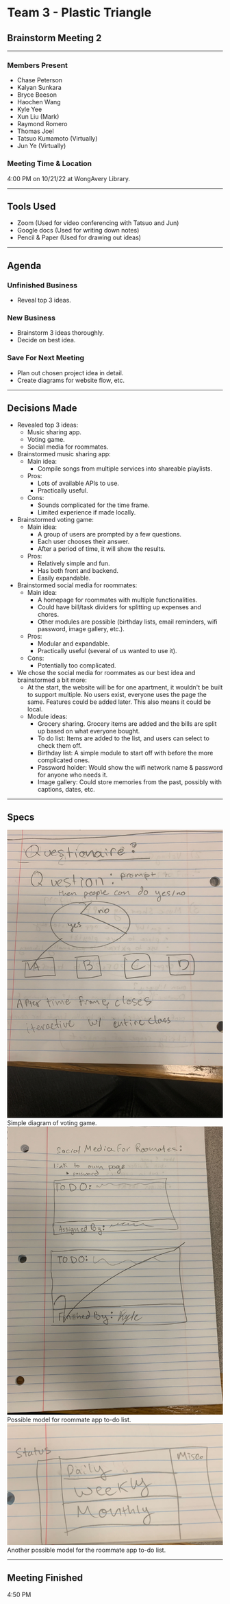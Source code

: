 # Team 3 - Plastic Triangle
## Brainstorm Meeting 2

--------

### Members Present
- Chase Peterson
- Kalyan Sunkara
- Bryce Beeson
- Haochen Wang
- Kyle Yee
- Xun Liu (Mark)
- Raymond Romero
- Thomas Joel
- Tatsuo Kumamoto (Virtually)
- Jun Ye (Virtually)

### Meeting Time & Location
4:00 PM on 10/21/22 at WongAvery Library.

--------

## Tools Used
- Zoom (Used for video conferencing with Tatsuo and Jun)
- Google docs (Used for writing down notes)
- Pencil & Paper (Used for drawing out ideas)

--------

## Agenda
### Unfinished Business
- Reveal top 3 ideas.
### New Business
- Brainstorm 3 ideas thoroughly.
- Decide on best idea.
### Save For Next Meeting
- Plan out chosen project idea in detail.
- Create diagrams for website flow, etc.

--------

## Decisions Made
- Revealed top 3 ideas:
  - Music sharing app.
  - Voting game.
  - Social media for roommates.
- Brainstormed music sharing app:
  - Main idea:
    - Compile songs from multiple services into shareable playlists.
  - Pros:
    - Lots of available APIs to use.
    - Practically useful.
  - Cons:
    - Sounds complicated for the time frame.
    - Limited experience if made locally.
- Brainstormed voting game:
  - Main idea:
    - A group of users are prompted by a few questions.
    - Each user chooses their answer.
    - After a period of time, it will show the results.
  - Pros:
    - Relatively simple and fun.
    - Has both front and backend.
    - Easily expandable.
- Brainstormed social media for roommates:
  - Main idea:
    - A homepage for roommates with multiple functionalities.
    - Could have bill/task dividers for splitting up expenses and chores.
    - Other modules are possible (birthday lists, email reminders, wifi password, image gallery, etc.).
  - Pros:
    - Modular and expandable.
    - Practically useful (several of us wanted to use it).
  - Cons:
    - Potentially too complicated.
- We chose the social media for roommates as our best idea and brainstormed a bit more:
  - At the start, the website will be for one apartment, it wouldn't be built to support multiple. No users exist, everyone uses the page the same. Features could be added later. This also means it could be local.
  - Module ideas:
    - Grocery sharing. Grocery items are added and the bills are split up based on what everyone bought.
    - To do list: Items are added to the list, and users can select to check them off.
    - Birthday list: A simple module to start off with before the more complicated ones.
    - Password holder: Would show the wifi network name & password for anyone who needs it.
    - Image gallery: Could store memories from the past, possibly with captions, dates, etc.

--------

## Specs
![Voting Game](../specs/../../specs/brainstorm/votinggame.jpg)
Simple diagram of voting game.
![Roommates App Todo Design 1](../specs/../../specs/brainstorm/roommates-1.jpg)
Possible model for roommate app to-do list.
![Roommates App Todo Design 2](../specs/../../specs/brainstorm/roommates-2.jpg)
Another possible model for the roommate app to-do list.

--------

## Meeting Finished
4:50 PM